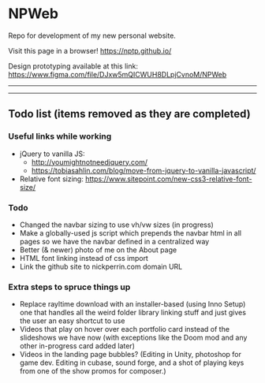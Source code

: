 # NPWeb

Repo for development of my new personal website.

Visit this page in a browser!
https://nptp.github.io/

Design prototyping available at this link:
https://www.figma.com/file/DJxw5mQICWUH8DLpjCvnoM/NPWeb

---

---

## Todo list (items removed as they are completed)

### Useful links while working

- jQuery to vanilla JS:
  - http://youmightnotneedjquery.com/
  - https://tobiasahlin.com/blog/move-from-jquery-to-vanilla-javascript/
- Relative font sizing: https://www.sitepoint.com/new-css3-relative-font-size/

### Todo

- Changed the navbar sizing to use vh/vw sizes (in progress)
- Make a globally-used js script which prepends the navbar html in all pages so we have the navbar defined in a centralized way
- Better (& newer) photo of me on the About page
- HTML font linking instead of css import
- Link the github site to nickperrin.com domain URL

### Extra steps to spruce things up

- Replace rayltime download with an installer-based (using Inno Setup) one that handles all the weird folder library linking stuff and just gives the user an easy shortcut to use
- Videos that play on hover over each portfolio card instead of the slideshows we have now (with exceptions like the Doom mod and any other in-progress card added later)
- Videos in the landing page bubbles? (Editing in Unity, photoshop for game dev. Editing in cubase, sound forge, and a shot of playing keys from one of the show promos for composer.)
